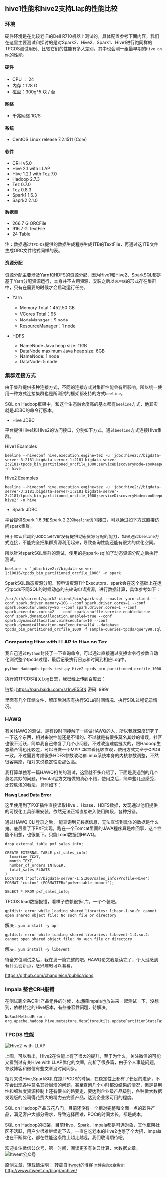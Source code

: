 hive1性能和hive2支持Llap的性能比较
---

### 环境

硬件环境是在比较老旧的Dell R710机器上测试的，具体配置参考下面内容，我们在这里主要测试和探讨的是对Spark2、Hive2、Spark1、Hive1进行跑同样的TPCDS测试用例、比较它们的性能有多大差别，其中也会测一组最早期的`Hive on MR`的性能。

#### 硬件
- CPU ： 24 
- 内存：128 G
- 磁盘：300g*5 块 / 台

#### 网络
- 千兆网络 1G/S 

#### 系统
- CentOS Linux release 7.2.1511 (Core) 

#### 软件
- CRH v5.0
- Hive 2.1 with LLAP
- Hive 1.2.1 with Tez 7.0
- Hadoop 2.7.3
- Tez 0.7.0
- Tez 0.8.3
- Spark1 1.6.3
- Saprk2 2.1.0  

#### 数据量
- 266.7 G   ORCFile
- 916.7 G   TextFile
- 24 Table

注：数据通过`TPC-DS`提供的数据生成程序生成1TB的TextFile，再通过这1TB文件生成ORC文件格式同样的表。

#### 资源分配

资源分配主要涉及Yarn和HDFS的资源分配，因为Hive1和Hive2、SparkSQL都是基于Yarn分配资源运行，本身并不占用资源、安装之后以`客户端`的形式存在集群中，只有在需要的时候才会启动运行任务。

- Yarn 
    +  Memory Total：452.50 GB
    +  VCores Total：95 
    +  NodeManager：5 node  
    +  ResourceManager：1 node

- HDFS
    + NameNode Java heap size: 11GB
    + DataNode maximum Java heap size: 6GB
    + NameNode: 1 node
    + DataNode: 5 node

### 集群连接方式

由于集群提供多种连接方式，不同的连接方式对集群性能会有所影响，所以统一使用一种方式连接集群也是所测试的框架都支持的方式`beeline`。

SQL on Hadoop框架中，和这个生态融合度高的基本都有`beeline`方式，他其实就是JDBC的命令行版本。

- Hive JDBC 

平台提供Hive1和Hive2的访问接口，分别如下方式，通过`beeline`方式连接Hive集群。

Hive1 Examples

```
beeline --hiveconf hive.execution.engine=tez -u 'jdbc:hive2://bigdata-server-3:2181,bigdata-server-1:2181,bigdata-server-2:2181/tpcds_bin_partitioned_orcfile_1000;serviceDiscoveryMode=zooKeeper;zooKeeperNamespace=hiveserver2' -n hive
```
    
Hive2 Examples

```
beeline --hiveconf hive.execution.engine=tez -u 'jdbc:hive2://bigdata-server-3:2181,bigdata-server-1:2181,bigdata-server-2:2181/tpcds_bin_partitioned_orcfile_1000;serviceDiscoveryMode=zooKeeper;zooKeeperNamespace=hiveserver2-hive2' -n hive 
```

- Spark JDBC

平台提供Spark 1.6.3和Spark 2.2的`beeline`访问接口，可以通过如下方式直接访问spark集群。

由于默认启动的Jdbc Server没有提供动态资源分配的能力，如果通过`beeline`方式连接，不能完全把集群资源利用起来，导致查询性能还能有很大的优化空间。

所以针对sparkSQL集群的测试，使用的是spark-sql加了动态资源分配之后执行测试。

```
beeline -u 'jdbc:hive2://bigdata-server-1:10016/tpcds_bin_partitioned_orcfile_1000' -n spark
```

SparkSQL动态资源分配、预申请资源11个Executors、spark会在这个基础上在运行tpcds不同SQL的时候动态的去轮询申请资源，进行数据计算，具体参考如下：

```    
/usr/crh/current/spark2-client/bin/spark-sql --master yarn-client --conf spark.driver.memory=10G --conf spark.driver.cores=1 --conf spark.executor.memory=8G --conf spark.driver.cores=1 --conf spark.executor.cores=2  --conf spark.shuffle.service.enabled=true --conf spark.dynamicAllocation.enabled=true --conf spark.dynamicAllocation.minExecutors=10 --conf spark.dynamicAllocation.maxExecutors=114 --database tpcds_bin_partitioned_orcfile_1000 -f sample-queries-tpcds/query98.sql 
```

### Comparing Hive with LLAP to Hive on Tez

我自己通过`Python`封装了一下查询命令，可以通过直接通过变换命令行参数自动化测试整个tpcds过程，最后记录执行日志和时间到相应Log中。

```
python Hadoopdb-tpcds-test.py Hive2 tpcds_bin_partitioned_orcfile_1000
```

执行的TPCDS相关Log日志，我已经上传到百度云：
    
链接: https://pan.baidu.com/s/1nvE55fN 密码: 999r

里面有几个压缩文件，解压后对应有执行SQL的时间情况、执行SQL过程记录情况。

### HAWQ

有关HAWQ的测试，是有段时间接触了一些做HAWQ的人，所以我就深度研究了一下这个东西，相对来说性能还是不错的，不过就是有很多莫名其妙的错误，社区也很不活跃，简单我自己修复了几个小问题。不过改造难度挺大的，跟Hadoop生态融合得也比较差，可以当做一个MPP DB来看比较直观，使用方式完全于GPDB一致。不过需要考虑很多HDFS参数改动和Linux系统本身的内核参数调整，不然很容易崩，相对来说稳定性没那么高。

我打算单独写一篇HAWQ相关的测试，这里就不多介绍了，下面是我遇到的几个莫名其妙的问题，Pivotal官方文档做的真心不错，使用之后，简单些几点感受，比较肤浅的看法，具体如下：

**Hawq Load Data Error**

这里使用到了PXF插件直接读取Hive 、Hbase、HDFS数据，发现通过他们提供的可视化工具部署安装，依然无法正常直接进入使用阶段，各种报错。

通过HAWQ CLI登录之后， 能查询到元数据信息，无法查询到具体的数据是什么鬼。底层看了下PXF实现，跑在一个Tomcat里面的JAVA程序算是咋回事，这个性能不用想，也很低下。只能Load数据到HAWQ。

```
drop external table pxf_sales_info;

CREATE EXTERNAL TABLE pxf_sales_info(
  location TEXT, 
  month TEXT, 
  number_of_orders INTEGER, 
  total_sales FLOAT8
) 
LOCATION ('pxf://bigdata-server-1:51200/sales_info?Profile=Hive') 
FORMAT 'custom' (FORMATTER='pxfwritable_import');

SELECT * FROM pxf_sales_info;
```

TPCDS load数据报错，看样子依赖很多c库，一个个装吧。

```
gpfdist: error while loading shared libraries: libapr-1.so.0: cannot open shared object file: No such file or directory
```

解决：`yum install -y apr`

```
gpfdist: error while loading shared libraries: libevent-1.4.so.2: cannot open shared object file: No such file or directory
```

解决：`yum install -y libevent`

待全方位测试之后，我在发一篇完整的吧，HAWQ论文我是读完了，个人没感到有什么创新点，感兴趣的可以看看。

https://github.com/changleicn/publications

### Impala 整合CRH报错

在测试跑全系CRH产品组件的时候，本想把Impala也放进来一起测试一下，没想到，依赖特定的Hive版本，有些兼容性问题，待解决。

```
NoSuchMethodError: org.apache.hadoop.hive.metastore.MetaStoreUtils.updatePartitionStatsFast(Lorg/apache/hadoop/hive/metastore/api/Partition;Lorg/apache/hadoop/hive/metastore/Warehouse;)Z
```

### TPCDS 性能
![Hive2-with-LLAP](https://github.com/itweet/labs/raw/master/BigData/img/Hive2-with-LLAP.png)

上图，可以看出，Hive2在性能上有了很大的提升，至于为什么，关注微信的可能又看到过有关Hive with LLAP优化的文章，剖析了很多篇，由于个人事迹问题，导致博客和微信有些文章没时间同步。

相对来说Hive,SparkSQL在跑TPCDS的时候，在稳定性上都有了长足的进步，不在会出现各种莫名其妙崩溃的问题，甚至查询几个小时都没结果的情况，但是易用性和细粒度资源控制上还有很长的路要走，要达到企业级产品级别，各种做大数据发现版的公司得花费大的精力去完善产品，达到企业级可用的程度。

SQL on Hadoop产品五花八门，目前还没有一个相对完整和全面一点的软件产品，满足客户大部分需求，导致选择困难，POC的时间太长，都是成本。

SQL on Hadoop的框架，目前Hive、Spark、Impala都是可选对象，其他框架社区不活跃，用户少很难继续走下去。一直在吃老本的Hive2也憋了个大招，Impala也在不断优化，都在性能这条路上越走越远，我们敬请期待吧。

欢迎关注微信公众号，第一时间，阅读更多有关云计算、大数据文章。
![Itweet公众号](https://github.com/itweet/labs/raw/master/common/img/weixin_public.gif)

原创文章，转载请注明： 转载自[Itweet](http://www.itweet.cn)的博客
`本博客的文章集合:` http://www.itweet.cn/blog/archive/